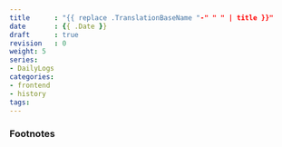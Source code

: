 ```yaml
---
title      : "{{ replace .TranslationBaseName "-" " " | title }}"
date       : {{ .Date }}
draft      : true
revision   : 0
weight: 5
series:
- DailyLogs
categories:
- frontend
- history
tags:
---
```





### Footnotes

[^1]: 
[^2]: 
